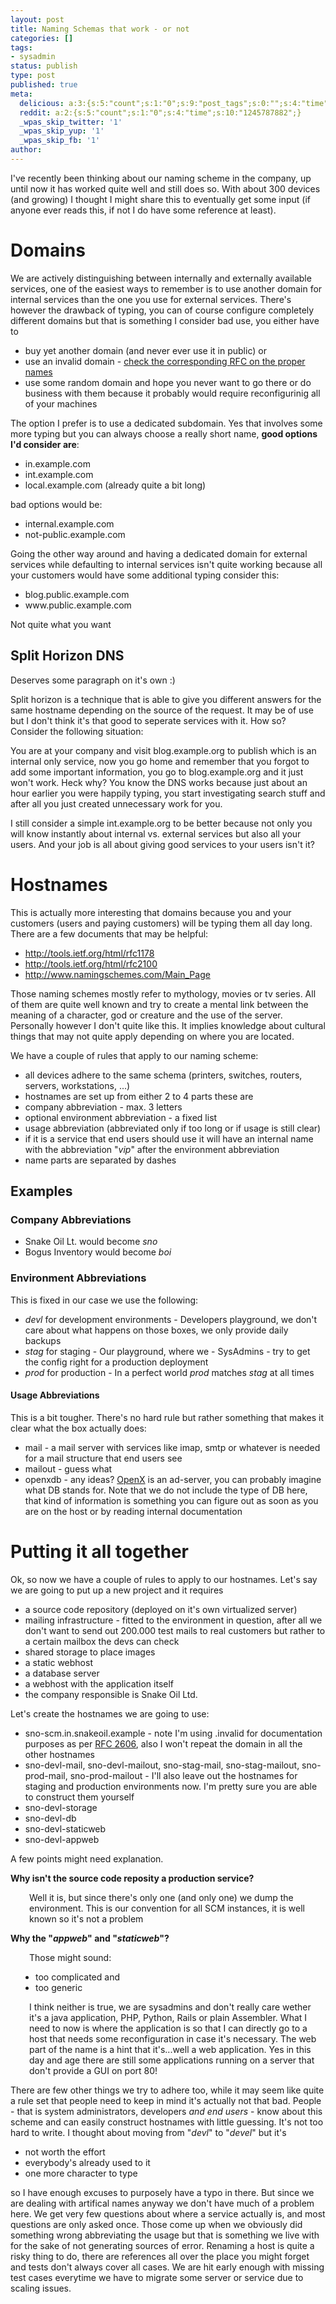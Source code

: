 ```yaml
---
layout: post
title: Naming Schemas that work - or not
categories: []
tags:
- sysadmin
status: publish
type: post
published: true
meta:
  delicious: a:3:{s:5:"count";s:1:"0";s:9:"post_tags";s:0:"";s:4:"time";s:10:"1245787882";}
  reddit: a:2:{s:5:"count";s:1:"0";s:4:"time";s:10:"1245787882";}
  _wpas_skip_twitter: '1'
  _wpas_skip_yup: '1'
  _wpas_skip_fb: '1'
author: 
---
```

<p>I've recently been thinking about our naming scheme in the company, up until now it has worked quite well and still does so. With about 300 devices (and growing) I thought I might share this to eventually get some input (if anyone ever reads this, if not I do have some reference at least).</p>
<h1>Domains</h1>
<p>We are actively distinguishing between internally and externally available services, one of the easiest ways to remember is to use another domain for internal services than the one you use for external services. There's however the drawback of typing, you can of course configure completely different domains but that is something I consider bad use, you either have to</p>
<ul>
<li>buy yet another domain (and never ever use it in public) or</li>
<li>use an invalid domain - <a href="http://www.faqs.org/rfcs/rfc2606.html">check the corresponding RFC on the proper names</a></li>
<li>use some random domain and hope you never want to go there or do business with them because it probably would require reconfigurinig all of your machines</li>
</ul>
<p>The option I prefer is to use a dedicated subdomain. Yes that involves some more typing but you can always choose a really short name, <strong>good options I'd consider are</strong>:</p>
<ul>
<li>in.example.com</li>
<li>int.example.com</li>
<li>local.example.com (already quite a bit long)</li>
</ul>
<p>bad options would be:</p>
<ul>
<li>internal.example.com</li>
<li>not-public.example.com</li>
</ul>
<p>Going the other way around and having a dedicated domain for external services while defaulting to internal services isn't quite working because all your customers would have some additional typing consider this:</p>
<ul>
<li>blog.public.example.com</li>
<li>www.public.example.com</li>
</ul>
<p>Not quite what you want</p>
<h2>Split Horizon DNS</h2>
<p>Deserves some paragraph on it's own :)</p>
<p>Split horizon is a technique that is able to give you different answers for the same hostname depending on the source of the request. It may be of use but I don't think it's that good to seperate services with it. How so? Consider the following situation:</p>
<p>You are at your company and visit blog.example.org to publish which is an internal only service, now you go home and remember that you forgot to add some important information, you go to blog.example.org and it just won't work. Heck why? You know the DNS works because just about an hour earlier you were happily typing, you start investigating search stuff and after all you just created unnecessary work for you.</p>
<p>I still consider a simple int.example.org to be better because not only you will know instantly about internal vs. external services but also all your users. And your job is all about giving good services to your users isn't it?</p>
<h1>Hostnames</h1>
<p>This is actually more interesting that domains because you and your customers (users and paying customers) will be typing them all day long. There are a few documents that may be helpful:</p>
<ul>
<li><a href="http://tools.ietf.org/html/rfc1178">http://tools.ietf.org/html/rfc1178</a></li>
<li><a href="http://tools.ietf.org/html/rfc2100">http://tools.ietf.org/html/rfc2100</a></li>
<li><a href="http://www.namingschemes.com/Main_Page">http://www.namingschemes.com/Main_Page</a></li>
</ul>
<p>Those naming schemes mostly refer to mythology, movies or tv series. All of them are quite well known and try to create a mental link between the meaning of a character, god or creature and the use of the server. Personally however I don't quite like this. It implies knowledge about cultural things that may not quite apply depending on where you are located.</p>
<p>We have a couple of rules that apply to our naming scheme:</p>
<ul>
<li>all devices adhere to the same schema (printers, switches, routers, servers, workstations, ...)</li>
<li>hostnames are set up from either 2 to 4 parts these are</li>
<li>company abbreviation - max. 3 letters</li>
<li>optional environment abbreviation - a fixed list</li>
<li>usage abbreviation (abbreviated only if too long or if usage is still clear)</li>
<li>if it is a service that end users should use it will have an internal name with the abbreviation "<em>vip</em>" after the environment abbreviation</li>
<li>name parts are separated by dashes</li>
</ul>
<h2>Examples</h2>
<h3>Company Abbreviations</h3>
<ul>
<li>Snake Oil Lt. would become <em>sno</em></li>
<li>Bogus Inventory would become <em>boi</em></li>
</ul>
<h3>Environment Abbreviations</h3>
<p>This is fixed in our case we use the following:</p>
<ul>
<li><em>devl</em> for development environments - Developers playground, we don't care about what happens on those boxes, we only provide daily backups</li>
<li><em>stag</em> for staging - Our playground, where we - SysAdmins - try to get the config right for a production deployment</li>
<li><em>prod</em> for production - In a perfect world <em>prod</em> matches <em>stag</em> at all times</li>
</ul>
<h4>Usage Abbreviations</h4>
<p>This is a bit tougher. There's no hard rule but rather something that makes it clear what the box actually does:</p>
<ul>
<li>mail - a mail server with services like imap, smtp or whatever is needed for a mail structure that end users see</li>
<li>mailout - guess what</li>
<li>openxdb - any ideas? <a href="http://www.openx.org">OpenX</a> is an ad-server, you can probably imagine what DB stands for. Note that we do not include the type of DB here, that kind of information is something you can figure out as soon as you are on the host or by reading internal documentation</li>
</ul>
<h1>Putting it all together</h1>
<p>Ok, so now we have a couple of rules to apply to our hostnames. Let's say we are going to put up a new project and it requires</p>
<ul>
<li>a source code repository (deployed on it's own virtualized server)</li>
<li>mailing infrastructure - fitted to the environment in question, after all we don't want to send out 200.000 test mails to real customers but rather to a certain mailbox the devs can check</li>
<li>shared storage to place images</li>
<li>a static webhost</li>
<li>a database server</li>
<li>a webhost with the application itself</li>
<li>the company responsible is Snake Oil Ltd.</li>
</ul>
<p>Let's create the hostnames we are going to use:</p>
<ul>
<li>sno-scm.in.snakeoil.example - note I'm using .invalid for documentation purposes as per <a href="http://www.faqs.org/rfcs/rfc2606.html">RFC 2606</a>, also I won't repeat the domain in all the other hostnames<a href="http://www.faqs.org/rfcs/rfc2606.html">
</a></li>
<li>sno-devl-mail, sno-devl-mailout, sno-stag-mail, sno-stag-mailout, sno-prod-mail, sno-prod-mailout - I'll also leave out the hostnames for staging and production environments now. I'm pretty sure you are able to construct them yourself</li>
<li>sno-devl-storage</li>
<li>sno-devl-db</li>
<li>sno-devl-staticweb</li>
<li>sno-devl-appweb</li>
</ul>
<p>A few points might need explanation.</p>
<p><strong>Why isn't the source code reposity a production service?</strong></p>
<p style="padding-left:30px;">Well it is, but since there's only one (and only one) we dump the environment. This is our convention for all SCM instances, it is well known so it's not a problem</p>
<p><strong>Why the "<em>appweb</em>" and "<em>staticweb</em>"?</strong></p>
<p style="padding-left:30px;">Those might sound:</p>
<ul style="padding-left:40px;">
<li>too complicated and</li>
<li>too generic</li>
</ul>
<p style="padding-left:30px;">I think neither is true, we are sysadmins and don't really care wether it's a java application, PHP, Python, Rails or plain Assembler. What I need to now is where the application is so that I can directly go to a host that needs some reconfiguration in case it's necessary. The web part of the name is a hint that it's...well a web application. Yes in this day and age there are still some applications running on a server that don't provide a GUI on port 80!</p>
<p>There are few other things we try to adhere too, while it may seem like quite a rule set that people need to keep in mind it's actually not that bad. People - that is system administrators, developers <em>and end users</em> - know about this scheme and can easily construct hostnames with little guessing. It's not too hard to write. I thought about moving from "<em>devl</em>" to "<em>devel</em>" but it's</p>
<ul>
<li>not worth the effort</li>
<li>everybody's already used to it</li>
<li>one more character to type</li>
</ul>
<p>so I have enough excuses to purposely have a typo in there. But since we are dealing with artifical names anyway we don't have much of a problem here. We get very few questions about where a service actually is, and most questions are only asked once. Those come up when we obviously did something wrong abbreviating the usage but that is something we live with for the sake of not generating sources of error. Renaming a host is quite a risky thing to do, there are references all over the place you might forget and tests don't always cover all cases. We are hit early enough with missing test cases everytime we have to migrate some server or service due to scaling issues.</p>
